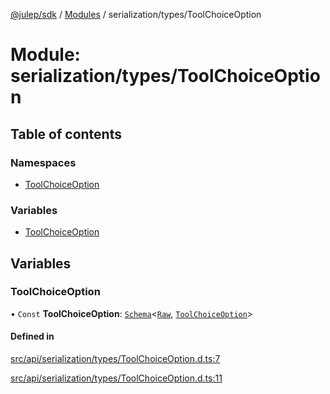 [@julep/sdk](../README.md) / [Modules](../modules.md) / serialization/types/ToolChoiceOption

# Module: serialization/types/ToolChoiceOption

## Table of contents

### Namespaces

- [ToolChoiceOption](serialization_types_ToolChoiceOption.ToolChoiceOption.md)

### Variables

- [ToolChoiceOption](serialization_types_ToolChoiceOption.md#toolchoiceoption)

## Variables

### ToolChoiceOption

• `Const` **ToolChoiceOption**: [`Schema`](core_schemas_Schema.md#schema)\<[`Raw`](serialization_types_ToolChoiceOption.ToolChoiceOption.md#raw), [`ToolChoiceOption`](api_types_ToolChoiceOption.md#toolchoiceoption)\>

#### Defined in

[src/api/serialization/types/ToolChoiceOption.d.ts:7](https://github.com/julep-ai/samantha-monorepo/blob/9aefd53/sdks/js/src/api/serialization/types/ToolChoiceOption.d.ts#L7)

[src/api/serialization/types/ToolChoiceOption.d.ts:11](https://github.com/julep-ai/samantha-monorepo/blob/9aefd53/sdks/js/src/api/serialization/types/ToolChoiceOption.d.ts#L11)
